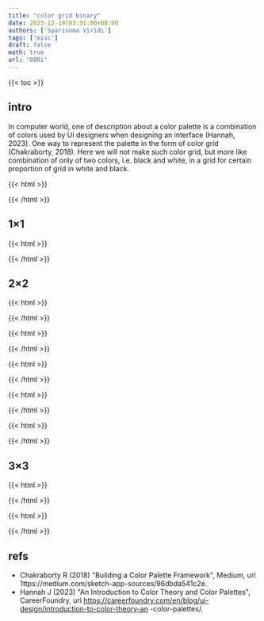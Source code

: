 ```yaml
---
title: "color grid binary"
date: 2023-12-19T03:51:00+08:00
authors: ['Sparisoma Viridi']
tags: ['misc']
draft: false
math: true
url: "000i"
---
```

{{< toc >}}


## intro
In computer world, one of description about a color palette is a combination of colors used by UI designers when designing an interface (Hannah, 2023). One way to represent the palette in the form of color grid (Chakraborty, 2018). Here we will not make such color grid, but more like combination of only of two colors, i.e. black and white, in a grid for certain proportion of grid in white and black.

{{< html >}}
<script>
function formGrid(id) {
  let N = id.length;
  let rows = Math.floor(Math.sqrt(N));
  let cols = rows;
  createGrid(rows, cols, id, id);
}

function createGrid(rows, cols, parentId, chromosome) {
  let side = 20;
  let parent = document.getElementById(parentId);
  parent.style.width = (cols * side) + "px";
  parent.style.height = (rows * side) + "px";
  parent.style.border = "0px solid #888";
  parent.style.display = "inline-block";
  parent.style.marginLeft = "0.5em";
  
  let N = rows * cols;
  for(let i = 0; i < N; i++) {
    let cell = document.createElement("div");
    cell.style.width = side + "px";
    cell.style.height = side + "px";
    cell.style.border = "1px solid #888";
    cell.style.float = "left";
    cell.style.background = getColor(chromosome[i]);
    parent.append(cell);
  }
}

function getColor(gene) {
  let color = "";
  if(gene == 1) {
    color = "#fff";
  } else {
    color = "#000";
  }
  return color;
}
</script>
{{< /html >}}


## 1&times;1
{{< html >}}
<div id="0"></div>
<div id="1"></div>
<script>
formGrid("0");
formGrid("1");
</script>
{{< /html >}}


## 2&times;2
{{< html >}}
<div id="0000"></div>
<script>
formGrid("0000");
</script>
{{< /html >}}

{{< html >}}
<div id="1000"></div>
<div id="0100"></div>
<div id="0010"></div>
<div id="0001"></div>
<script>
formGrid("1000");
formGrid("0100");
formGrid("0010");
formGrid("0001");
</script>
{{< /html >}}

{{< html >}}
<div id="1100"></div>
<div id="0101"></div>
<div id="0011"></div>
<div id="1010"></div>
<div id="1001"></div>
<div id="0110"></div>
<script>
formGrid("1100");
formGrid("0101");
formGrid("0011");
formGrid("1010");
formGrid("1001");
formGrid("0110");
</script>
{{< /html >}}

{{< html >}}
<div id="1110"></div>
<div id="1101"></div>
<div id="0111"></div>
<div id="1011"></div>
<script>
formGrid("1110");
formGrid("1101");
formGrid("0111");
formGrid("1011");
</script>
{{< /html >}}

{{< html >}}
<div id="1111"></div>
<script>
formGrid("1111");
</script>
{{< /html >}}


## 3&times;3
{{< html >}}
<div id="000000000"></div>
<script>
formGrid("000000000");
</script>
{{< /html >}}

{{< html >}}
<div id="100000000"></div>
<div id="010000000"></div>
<div id="001000000"></div>
<div id="000100000"></div>
<div id="000010000"></div>
<div id="000001000"></div>
<div id="000000100"></div>
<div id="000000010"></div>
<div id="000000001"></div>
<script>
formGrid("100000000");
formGrid("010000000");
formGrid("001000000");
formGrid("000100000");
formGrid("000010000");
formGrid("000001000");
formGrid("000000100");
formGrid("000000010");
formGrid("000000001");
</script>
{{< /html >}}


## refs
+  Chakraborty R (2018) "Building a Color Palette Framework", Medium, url 1ttps://medium.com/sketch-app-sources/96dbda541c2e.
+ Hannah J (2023) "An Introduction to Color Theory and Color Palettes", CareerFoundry, url https://careerfoundry.com/en/blog/ui-design/introduction-to-color-theory-an
-color-palettes/.
